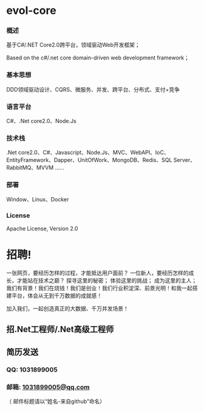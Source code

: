 # evol-core

### 概述

基于C#/.NET Core2.0跨平台，领域驱动Web开发框架；

Based on the c#/.net core domain-driven web development framework；

### 基本思想

DDD领域驱动设计、CQRS、微服务、并发、跨平台、分布式、支付+竞争

### 语言平台

C#、.Net core2.0、Node.Js

### 技术栈

.Net core2.0、C#、Javascript、Node.Js、MVC、WebAPI、IoC、EntityFramework、Dapper、UnitOfWork、MongoDB、Redis、SQL Server、RabbitMQ、MVVM ......

### 部署

Window、Linux、Docker

### License

Apache License, Version 2.0

# 招聘!
一张网页，要经历怎样的过程，才能抵达用户面前？
一位新人，要经历怎样的成长，才能站在技术之巅？
探寻这里的秘密；
体验这里的挑战；
成为这里的主人；
我们有背景！我们在烧钱！我们是创业！我们行业积淀深、前景光明！和我一起搭建平台，体会从无到千万数据的成就感！

加入我们，一起创造真正的大数据、千万并发场景！

## 招.Net工程师/.Net高级工程师

## 简历发送 

### QQ: 1031899005
### 邮箱: 1031899005@qq.com

（ 邮件标题请以“姓名-来自github”命名）
